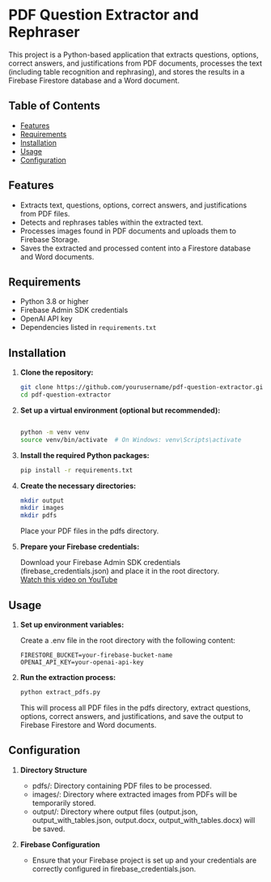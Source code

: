 # PDF Question Extractor and Rephraser

This project is a Python-based application that extracts questions, options, correct answers, and justifications from PDF documents, processes the text (including table recognition and rephrasing), and stores the results in a Firebase Firestore database and a Word document.

## Table of Contents

- [Features](#features)
- [Requirements](#requirements)
- [Installation](#installation)
- [Usage](#usage)
- [Configuration](#configuration)

## Features

- Extracts text, questions, options, correct answers, and justifications from PDF files.
- Detects and rephrases tables within the extracted text.
- Processes images found in PDF documents and uploads them to Firebase Storage.
- Saves the extracted and processed content into a Firestore database and Word documents.

## Requirements

- Python 3.8 or higher
- Firebase Admin SDK credentials
- OpenAI API key
- Dependencies listed in `requirements.txt`

## Installation

1. **Clone the repository:**

   ```bash
   git clone https://github.com/yourusername/pdf-question-extractor.git
   cd pdf-question-extractor
   ```

2. **Set up a virtual environment (optional but recommended):**

    ```bash
    
    python -m venv venv
    source venv/bin/activate  # On Windows: venv\Scripts\activate
    ```
3. **Install the required Python packages:**
  
    ```bash
    pip install -r requirements.txt
    ```
4. **Create the necessary directories:**

    ```bash
    mkdir output
    mkdir images
    mkdir pdfs
    ```
    Place your PDF files in the pdfs directory.

5. **Prepare your Firebase credentials:**

    Download your Firebase Admin SDK credentials (firebase_credentials.json) and place it in the root directory.
    <br>[Watch this video on YouTube](https://www.youtube.com/watch?v=qsFYq_1BQdk&t=290s)

## Usage
1. **Set up environment variables:**

    Create a .env file in the root directory with the following content:
  
     ```env
     FIRESTORE_BUCKET=your-firebase-bucket-name
     OPENAI_API_KEY=your-openai-api-key
     ```
2. **Run the extraction process:**

    ```bash
    python extract_pdfs.py
    ```
    This will process all PDF files in the pdfs directory, extract questions, options, correct answers, and justifications, and save the output to Firebase Firestore and Word documents.

## Configuration
1. **Directory Structure**
    - pdfs/: Directory containing PDF files to be processed.
    - images/: Directory where extracted images from PDFs will be temporarily stored.
    - output/: Directory where output files (output.json, output_with_tables.json, output.docx, output_with_tables.docx) will be saved.

3. **Firebase Configuration**
    - Ensure that your Firebase project is set up and your credentials are correctly configured in firebase_credentials.json.
